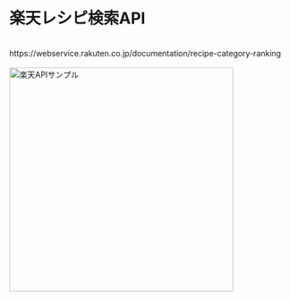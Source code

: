 # 楽天レシピ検索API
<br />
https://webservice.rakuten.co.jp/documentation/recipe-category-ranking
<br />
<br />
<img src="https://user-images.githubusercontent.com/67848399/167246173-35d5db73-9712-45b1-9b37-c00ebd26126c.png" width="400" alt="楽天APIサンプル" />

